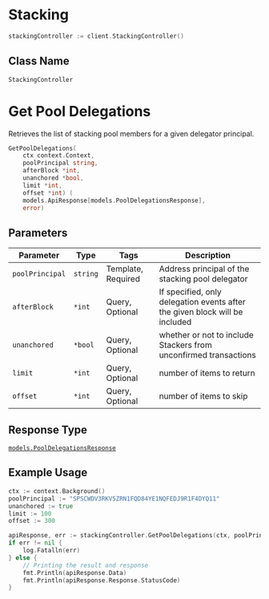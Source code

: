 # Stacking

```go
stackingController := client.StackingController()
```

## Class Name

`StackingController`

# Get Pool Delegations

Retrieves the list of stacking pool members for a given delegator principal.

```go
GetPoolDelegations(
    ctx context.Context,
    poolPrincipal string,
    afterBlock *int,
    unanchored *bool,
    limit *int,
    offset *int) (
    models.ApiResponse[models.PoolDelegationsResponse],
    error)
```

## Parameters

| Parameter       | Type     | Tags               | Description                                                                 |
| --------------- | -------- | ------------------ | --------------------------------------------------------------------------- |
| `poolPrincipal` | `string` | Template, Required | Address principal of the stacking pool delegator                            |
| `afterBlock`    | `*int`   | Query, Optional    | If specified, only delegation events after the given block will be included |
| `unanchored`    | `*bool`  | Query, Optional    | whether or not to include Stackers from unconfirmed transactions            |
| `limit`         | `*int`   | Query, Optional    | number of items to return                                                   |
| `offset`        | `*int`   | Query, Optional    | number of items to skip                                                     |

## Response Type

[`models.PoolDelegationsResponse`](../../doc/models/pool-delegations-response.md)

## Example Usage

```go
ctx := context.Background()
poolPrincipal := "SPSCWDV3RKV5ZRN1FQD84YE1NQFEDJ9R1F4DYQ11"
unanchored := true
limit := 100
offset := 300

apiResponse, err := stackingController.GetPoolDelegations(ctx, poolPrincipal, nil, &unanchored, &limit, &offset)
if err != nil {
    log.Fatalln(err)
} else {
    // Printing the result and response
    fmt.Println(apiResponse.Data)
    fmt.Println(apiResponse.Response.StatusCode)
}
```
